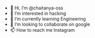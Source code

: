 - 👋 Hi, I’m @chaitanya-oss
- 👀 I’m interested in hacking
- 🌱 I’m currently learning Engineering
- 💞️ I’m looking to collaborate on google
- 📫 How to reach me Instagram

<!---
chaitanya-oss/chaitanya-oss is a ✨ special ✨ repository because its `README.md` (this file) appears on your GitHub profile.
You can click the Preview link to take a look at your changes.
--->
